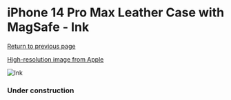 # iPhone 14 Pro Max Leather Case with MagSafe - Ink

[Return to previous page](/iphone_14)

[High-resolution image from Apple](https://store.storeimages.cdn-apple.com/8756/as-images.apple.com/is/MPPP3?wid=4500&hei=4500&fmt=png)

<div style="width: 384px"><img src="/everysource/MPPP3.png" alt="Ink"></div>

### Under construction
